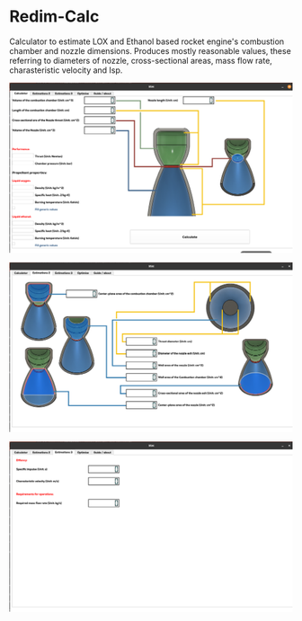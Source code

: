 # Redim-Calc

Calculator to estimate LOX and Ethanol based rocket engine's combustion chamber and nozzle dimensions.
Produces mostly reasonable values, these referring to diameters of nozzle, cross-sectional areas, mass flow rate,
charasteristic velocity and Isp.

![Illustration of gui's tab 1](https://github.com/jukkajo/Redim-Calc/blob/main/tab1.png)

![Illustration of gui's tab 2](https://github.com/jukkajo/Redim-Calc/blob/main/tab2.png)

![Illustration of gui's tab 3](https://github.com/jukkajo/Redim-Calc/blob/main/tab3.png)
